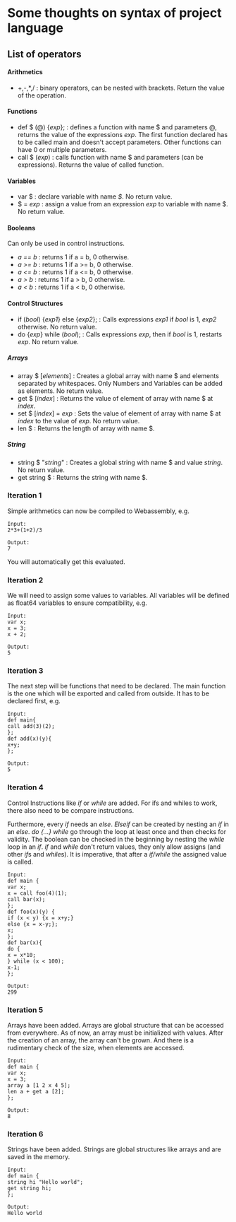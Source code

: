 # Some thoughts on syntax of project language

## List of operators

#### Arithmetics

* +,-,*,/ : binary operators, can be nested with brackets. Return the value of the operation.

#### Functions

* def $ (@) {*exp*}; : defines a function with name $ and parameters @, returns the value of the expressions *exp*. The first function declared has to be called main and doesn't accept parameters. Other functions can have 0 or multiple parameters.
* call $ (*exp*) : calls function with name $ and parameters (can be expressions). Returns the value of called function.

#### Variables 

* var $ : declare variable with name *$*. No return value.
* $ = *exp* : assign a value from an expression *exp* to variable with name $. No return value.

#### Booleans

Can only be used in control instructions.

* *a == b* : returns 1 if a = b, 0 otherwise.
* *a >= b* : returns 1 if a >= b, 0 otherwise.
* *a <= b* : returns 1 if a <= b, 0 otherwise.
* *a > b* : returns 1 if a > b, 0 otherwise.
* *a < b* : returns 1 if a < b, 0 otherwise.

#### Control Structures

* if (*bool*) {*exp1*} else {*exp2*}; : Calls expressions *exp1* if *bool* is 1, *exp2* otherwise. No return value.
* do {*exp*} while (*bool*); : Calls expressions *exp*, then if *bool* is 1, restarts *exp*. No return value.

##### Arrays

* array $ [*elements*] : Creates a global array with name $ and elements separated by whitespaces. Only Numbers and Variables can be added as elements. No return value.
* get $ [*index*] : Returns the value of element of array with name $ at *index*.
* set $ [*index*] = *exp* : Sets the value of element of array with name $ at *index* to the value of *exp*. No return value.
* len $ : Returns the length of array with name $.

##### String

* string $ "*string*" : Creates a global string with name $ and value *string*. No return value.
* get string $ : Returns the string with name $.

### Iteration 1

Simple arithmetics can now be compiled to Webassembly, e.g.

```
Input:
2*3+(1+2)/3

Output:
7
```

You will automatically get this evaluated.

### Iteration 2

We will need to assign some values to variables. All variables will be defined as float64 variables to ensure compatibility, e.g.

```
Input:
var x;
x = 3;
x + 2;

Output:
5
```

### Iteration 3

The next step will be functions that need to be declared. The main function is the one which will be exported and called from outside. It has to be declared first, e.g.

```
Input:
def main{
call add(3)(2);
};
def add(x)(y){
x+y;
};

Output:
5
```

### Iteration 4

Control Instructions like *if* or *while* are added. For ifs and whiles to work, there also need to be compare instructions.

Furthermore, every *if* needs an *else*. *Elseif* can be created by nesting an *if* in an *else*. *do {...} while* go through the loop at least once and then checks for validity. The boolean can be checked in the beginning by nesting the *while* loop in an *if*. *if* and *while* don't return values, they only allow assigns (and other *if*s and *while*s). It is imperative, that after a *if/while* the assigned value is called. 

```
Input:
def main {
var x;
x = call foo(4)(1);
call bar(x);
};
def foo(x)(y) {
if (x < y) {x = x+y;} 
else {x = x-y;};
x;
};
def bar(x){
do {
x = x*10;
} while (x < 100);
x-1;
};

Output:
299
``` 

### Iteration 5

Arrays have been added. Arrays are global structure that can be accessed from everywhere. As of now, an array must be initialized with values. After the creation of an array, the array can't be grown. And there is a rudimentary check of the size, when elements are accessed.

```
Input:
def main {
var x;
x = 3;
array a [1 2 x 4 5];
len a + get a [2];
};

Output:
8
```

### Iteration 6

Strings have been added. Strings are global structures like arrays and are saved in the memory.

```
Input:
def main {
string hi "Hello world";
get string hi;
};

Output:
Hello world
```
